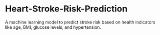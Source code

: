 # Heart-Stroke-Risk-Prediction
A machine learning model to predict stroke risk based on health indicators like age, BMI, glucose levels, and hypertension.
